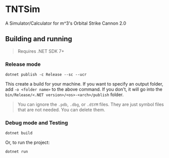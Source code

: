 # TNTSim
A Simulator/Calculator for m^3's Orbital Strike Cannon 2.0

## Building and running

> Requires .NET SDK 7+

### Release mode
```
dotnet publish -c Release --sc --ucr
```
This create a build for your machine.
If you want to specify an output folder, add `-o <folder name>` to the above command.
If you don't, it will go into the `bin/Release/<.NET version>/<os>-<arch>/publish` folder.

> You can ignore the `.pdb`, `.dbg`, or `.dSYM` files. They are just symbol files that are not needed. You can delete them.

### Debug mode and Testing
```
dotnet build
```
Or, to run the project:
```
dotnet run
```
